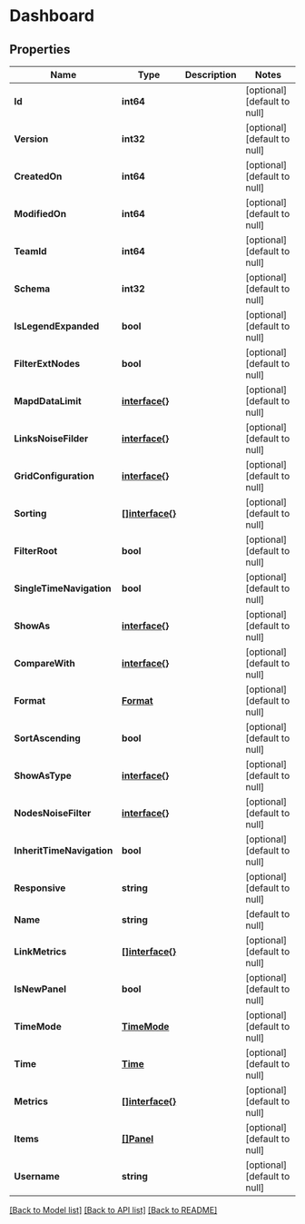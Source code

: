 # Dashboard

## Properties
Name | Type | Description | Notes
------------ | ------------- | ------------- | -------------
**Id** | **int64** |  | [optional] [default to null]
**Version** | **int32** |  | [optional] [default to null]
**CreatedOn** | **int64** |  | [optional] [default to null]
**ModifiedOn** | **int64** |  | [optional] [default to null]
**TeamId** | **int64** |  | [optional] [default to null]
**Schema** | **int32** |  | [optional] [default to null]
**IsLegendExpanded** | **bool** |  | [optional] [default to null]
**FilterExtNodes** | **bool** |  | [optional] [default to null]
**MapdDataLimit** | [**interface{}**](interface{}.md) |  | [optional] [default to null]
**LinksNoiseFilder** | [**interface{}**](interface{}.md) |  | [optional] [default to null]
**GridConfiguration** | [**interface{}**](interface{}.md) |  | [optional] [default to null]
**Sorting** | [**[]interface{}**](interface{}.md) |  | [optional] [default to null]
**FilterRoot** | **bool** |  | [optional] [default to null]
**SingleTimeNavigation** | **bool** |  | [optional] [default to null]
**ShowAs** | [**interface{}**](interface{}.md) |  | [optional] [default to null]
**CompareWith** | [**interface{}**](interface{}.md) |  | [optional] [default to null]
**Format** | [**Format**](Format.md) |  | [optional] [default to null]
**SortAscending** | **bool** |  | [optional] [default to null]
**ShowAsType** | [**interface{}**](interface{}.md) |  | [optional] [default to null]
**NodesNoiseFilter** | [**interface{}**](interface{}.md) |  | [optional] [default to null]
**InheritTimeNavigation** | **bool** |  | [optional] [default to null]
**Responsive** | **string** |  | [optional] [default to null]
**Name** | **string** |  | [default to null]
**LinkMetrics** | [**[]interface{}**](interface{}.md) |  | [optional] [default to null]
**IsNewPanel** | **bool** |  | [optional] [default to null]
**TimeMode** | [**TimeMode**](TimeMode.md) |  | [optional] [default to null]
**Time** | [**Time**](Time.md) |  | [optional] [default to null]
**Metrics** | [**[]interface{}**](interface{}.md) |  | [optional] [default to null]
**Items** | [**[]Panel**](Panel.md) |  | [optional] [default to null]
**Username** | **string** |  | [optional] [default to null]

[[Back to Model list]](../README.md#documentation-for-models) [[Back to API list]](../README.md#documentation-for-api-endpoints) [[Back to README]](../README.md)


